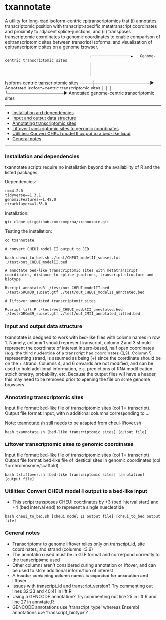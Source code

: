 # txannotate

A utility for long-read isoform-centric epitranscriptomics that (i) annotates transcriptomic position with transcript-specific metatranscript coordinates and proximity to adjacent splice-junctions, and (ii) transposes transcriptomic coordinates to genomic coordinates to enable comparison of epitranscriptomic sites between transcript isoforms, and visualization of epitranscriptomic sites on a genome browser.

                                          ┌──────────────────►   Genome-centric transcriptomic sites
                                          │
                                          │
                                          │
Isoform-centric transcriptomic sites  ────┼──────────────────►   Annotated isoform-centric transcriptomic sites
                                          │
                                          │
                                          │
                                          └──────────────────►   Annotated genome-centric transcriptomic sites

------------------------------------------

   - [Installation and dependencies](#installation-and-dependencies)
   - [Input and output data structure](#Input-and-output-data-structure)
   - [Annotating transcriptomic sites](#Annotating-transcriptomic-sites)
   - [Liftover transcriptomic sites to genomic coordinates](#liftover-transcriptomic-sites-to-genomic-coordinates)
   - [Utilities: Convert CHEUI model II output to a bed-like input](#utilities--convert-cheui-model-ii-output-to-a-bed-like-input)
   - [General notes](#general-notes)

------------------------------------------

### Installation and dependencies  

txannotate scripts require no installation beyond the availability of R and the listed packages:

Dependencies:
```
r==4.2.0
tidyverse==1.3.1
genomicFeatures==1.48.0
rtracklayer==1.56.0
```

Installation:
```
git clone git@github.com:comprna/txannotate.git
```

Testing the installation:
```
cd txannotate

# convert CHEUI model II output to BED

bash cheui_to_bed.sh ./test/CHEUI_modelII_subset.txt ./test/out_CHEUI_modelII.bed

# annotate bed-like transcriptomic sites with metatranscript coordinates, distance to splice junctions, transcript structure and biotype 

Rscript annotate.R ./test/out_CHEUI_modelII.bed ./test/GRCm39_subset.gtf ./test/out_CHEUI_modelII_annotated.bed

# liftover annotated transcriptomic sites

Rscript lift.R ./test/out_CHEUI_modelII_annotated.bed ./test/GRCm39_subset.gtf ./test/out_CMII_annotated_lifted.bed
```

### Input and output data structure

txannotate is designed to work with bed-like files with column names in row 1. Namely, column 1 should represent transcript, column 2 and 3 should represent the coordinate of interest in zero-based, half open coordinates (e.g. the third nucleotide of a transcript has coordinates (2,3). Column 5, representing strand, is assumed as being (+) since the coordinate should be on the + strand. Columns 4, and 6 onwards are not modified, and can be used to hold additional information, e.g. predictions of RNA modification stoichiometry, probability, etc. Because the output files will have a header, this may need to be removed prior to opening the file on some genome browsers. 


### Annotating transcriptomic sites 

Input file format: bed-like file of transcriptomic sites (col 1 = transcript).   
Output file format: Input, with n additional columns corresponding to ...    

Note: txannotate.sh still needs to be adapted from cheui-liftover.sh
```
bash txannotate.sh [bed-like transcriptomic sites] [output file]
```

### Liftover transcriptomic sites to genomic coordinates

Input file format: bed-like file of transcriptomic sites (col 1 = transcript)     
Output file format: bed-like file of identical sites in genomic coordinates (col 1 = chromosome/scaffold)      

```
bash txliftover.sh [bed-like transcriptomic sites] [annotation] [output file]
```

### Utilities: Convert CHEUI model II output to a bed-like input
- This script transposes CHEUI coordinates by +3 (bed interval start) and +4 (bed interval end) to represent a single nuecleotide
```
bash cheui_to_bed.sh [cheui model II output file] [cheui_to_bed output file]
```

### General notes
- Transcriptome to genome liftover relies only on transcript_id, site coordinates, and strand (columns 1:3,6)
- The annotation used must be in GTF format and correspond correctly to the transcriptome used
- Other columns aren't considered during annotation or liftover, and can be used to store additional information of interest
- A header containing column names is expected for annotation and liftover
- Issues with transcript_id and transcript_version? Try commenting out lines 32:33 and 40:41 in lift.R
- Using a GENCODE annotation? Try commenting out line 25 in lift.R and line 27 in annotate.R 
- GENCODE annotations use 'transcript_type' whereas Ensembl annotations use 'transcript_biotype'?
